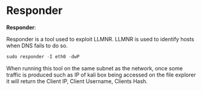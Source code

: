 # Responder

**Responder**:

Responder is a tool used to exploit LLMNR. LLMNR is used to identify hosts when DNS fails to do so.

```jsx
sudo responder -I eth0 -dwP
```

When running this tool on the same subnet as the network, once some traffic is produced such as IP of kali box being accessed on the file explorer it will return the Client IP, Client Username, Clients Hash.
